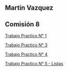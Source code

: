 ## Martin Vazquez
## Comisión 8

[Trabajo Practico N° 1](trabajo-practico-01/tp01.py)

[Trabajo Practico N° 3](trabajo-practico-03/tp03.py)

[Trabajo Practico N° 4](trabajo-practico-04/tp04.py)

[Trabajo Practico N° 5 - Listas](trabajo-practico-05/tp05.py)